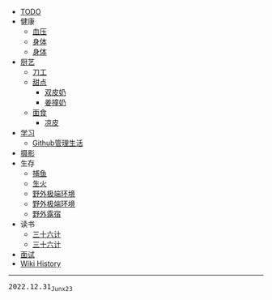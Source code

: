 - [TODO](/TODO)
- 健康
  - [血压](/健康_血压)
  - [身体](/健康_身体)
  - [身体](/0087_健康_身体)
- [厨艺](/厨艺)
  - [刀工](/厨艺_刀工)
  - [甜点](/厨艺_甜点)
    - [双皮奶](/厨艺_甜点_双皮奶)
    - [姜撞奶](/厨艺_甜点_姜撞奶)
  - [面食](/厨艺_面食)
    - [凉皮](/厨艺_面食_凉皮)
- [学习](/学习)
  - [Github管理生活](/学习_Github管理生活)
- [摄影](/摄影)
- 生存
  - [捕鱼](/生存_捕鱼)
  - [生火](/0093_生存_生火)
  - [野外极端环境](/0072_生存_野外极端环境)
  - [野外极端环境](/生存_野外极端环境)
  - [野外露宿](/生存_野外露宿)
- 读书
  - [三十六计](/0081_读书_三十六计)
  - [三十六计](/读书_三十六计)
- [面试](/面试)
- [Wiki History](/hist)

---
<kbd>2022.12.31<sub>Junx23</sub></kbd>
